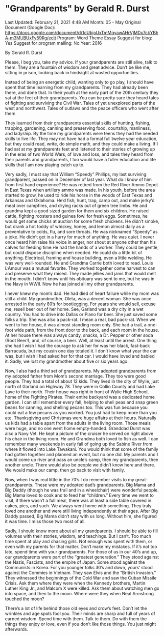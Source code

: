 # "Grandparents" by Gerald R. Durst

Last Updated: February 21, 2021 4:48 AM
Month: 05 - May
Original Document (Google Doc): https://docs.google.com/document/d/1cUbjoUxTmMqyawAHrVjMDx7ckYBhA-m3MUBUxFy59Rg/edit
Program: Word Theme Essay
Suggest for blog: Yes
Suggest for program mailing: No
Year: 2016

By Gerald R. Durst

Please, I beg you, take my advice. If your grandparents are still alive, talk to them. They are a fountain of wisdom and great advice. Don’t be like me, sitting in prison, looking back in hindsight at wasted opportunities.

Instead of being an energetic child, wanting only to go play, I should have spent that time learning from my grandparents. They had already been there, and done that. In their youth at the early part of the 20th century they sat at the feet of their grandparents. You can be pretty sure they heard tales of fighting and surviving the Civil War. Tales of yet unexplored parts of the west and northwest. Tales of outlaws and the peace officers who went after them.

They learned from their grandparents essential skills of hunting, fishing, trapping, gardening, canning and preserving food, courtship, manliness, and ladyship. By the time my grandparents were teens they had the needed skills to live life. They may not have had a formal full twelve year education, but they could read, write, do simple math, and they could make a living. If I had sat at my grandparents feet and listened to their stories of growing up in the eras of two World Wars, of love and loss, and tales they heard from their parents and grandparents, I too would have a fuller education and life skills that I am now playing catch up to.

Very sadly, I must say that William “Speedy” Phillips, my last surviving grandparent, passed on in December of last year. What do I know of him from first hand experience? He was retired from the Red River Ammo Depot in East Texas when artillery ammo was made. In his youth, before the area started to grow, he used to ride his horse in the woods of East Texas and Arkansas and Oklahoma. He’d fish, hunt, trap, camp out, and make jerky’d meat over campfires, and drying racks out of green tree limbs. He and grandma kept a good sized garden for them and six children. He raised cattle, fighting roosters and guinea fowl for fresh eggs. Sometimes, he would get some chicks at auction for some fresh chickens. He didn’t smoke, but drank a hot toddy of whiskey, honey, and lemon almost daily as a preventative to colds, flu, and sore throats. He was nicknamed “Speedy” as a joke. He didn’t get in a hurry for much of anything. He was quiet. I never once heard him raise his voice in anger, nor shout at anyone other than his calves for feeding time.He had the hands of a worker. They could be gentle, but could dispose discipline when needed. He could do a little bit of anything. Electrical, framing and house building, even a little welding. He was very well-rounded. He and Grandma Carrie both loved to read. Louis L’Amour was a mutual favorite. They worked together come harvest to can and preserve what they raised. They made jellies and jams that would melt in the mouth. I didn’t know until his obituary was sent to me, but he was in the Navy in WWII. Now he has joined all my other grandparents.

I never knew my mom’s dad. He had died of heart failure while my mom was still a child. My grandmother, Oleta, was a decent woman. She was once arrested in the early 80’s for bootlegging. For years she would sell, excuse me, resell beer out of her home. See, Garland was a dry city in a wet country. You had to drive into Dallas or Plano for beer. She just saved some folks a trip. She was also a pack-rat. I mean a real, bad pack-rat. When we went to her house, it was almost standing room only. She had a trail, a one-foot wide path, from the front door to the back, and each room in the house. At her house there was always candy, snacks, a Dr. Pepper or other soda (Root Beer!), and, of course, a beer. Well, at least until the arrest. One thing she had I wish I had the courage to ask her for was her black, fast-back Barracuda, but my cousin one day totaled it. I don’t know what year the car was, but I wish I had asked her for that car. I would have loved and babied it. Sadly, we lost my grandmother about five or six years ago.

Now, I also had a third set of grandparents. My adopted grandparents from my adopted father from Mom’s second marriage. They too were good people. They had a total of about 12 kids. They lived in the city of Wylie, just north of Garland on Highway 78. They were in Collin County and had Lake Lave to their north. Their house was right in front of Wylie High School, home of the Fighting Pirates. Their entire backyard was a dedicated home garden. I can still remember every fall, helping to shell peas and snap green beans for canning, and shelling pecans too. This was fun because you could eat a few pecans as you worked. You just had to keep more than you ate. Thanksgiving and Christmas were huge affairs at their hours. Naturally us kids had a table apart from the adults in the living room. Those meals were huge, and no one went home empty-handed. Granddad Durst was also a Navy Vet. He kept a picture of the cruiser he served on right above his chair in the living room. He and Grandma both loved to fish as well. I can remember many weekends in early fall of going up the Sabine River from where it flowed into Lake Tawakani. You would think that some of the family had gotten together and planned an event, but no one did. My parents and I would come up river and pass an uncle’s camp, then my grandparents, then another uncle. There would also be people we didn’t know here and there. We would make our camp, then go back to visit with family.

Now, when I was real little in the 70’s I do remember visits to my great-grandparents. These were my adopted dad’s grandparents. Big Mama and Big Daddy (though he was frail and in a wheelchair) were wonderful people. Big Mama loved to cook and to feed her “children.” Every time we went to visit, if there wasn’t a full meal, there was at least a side table covered in cakes, pies, and such. We always went home with something. They truly loved one another and were still living independently at their ages. After Big Daddy passed, Big Mama didn’t stay with us long. Without him, she figured it was time. I miss those two most of all.

Sadly, I should know more about all my grandparents. I should be able to fill volumes with their stories, wisdom, and teachings. But I can’t. Too much time spent at play and chasing girls. Not enough was spent with them, or even with my parents for that matter. Don’t make my mistakes. If it’s not too late, spend time with your grandparents. For those of us in our 40’s and up, our grandparents were part of the “greatest generation.” They stood against the Nazis, Fascists, and the empire of Japan. Some stood against the Communists in Korea. For you younger folks 30’s and down, yours’ stood against the Commies in Vietnam. They saw Elvis and the “British Invasion.” They witnessed the beginnings of the Cold War and saw the Cuban Missile Crisis. Ask them where they were when the Kennedy brothers, Martin Luther King Jr., and Malcom X were killed. Ask them about watching men go into space, and then to the moon. Where were they when Neal Armstrong touched the moon?

There’s a lot of life behind those old eyes and crow’s feet. Don’t let the wrinkles and age spots fool you. Their minds are sharp and full of years of earned wisdom. Spend time with them. Talk to them. Do with them the things they enjoy or love, even if you don’t like those things. You just might afterwards.